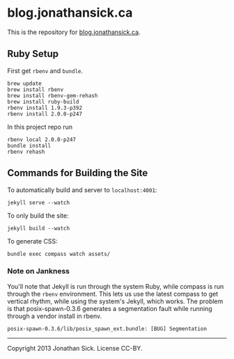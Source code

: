 # blog.jonathansick.ca

This is the repository for [blog.jonathansick.ca](http://blog.jonathansick.ca).

## Ruby Setup

First get `rbenv` and `bundle`.

    brew update
    brew install rbenv
    brew install rbenv-gem-rehash
    brew install ruby-build
    rbenv install 1.9.3-p392
    rbenv install 2.0.0-p247

In this project repo run

    rbenv local 2.0.0-p247
    bundle install
    rbenv rehash

## Commands for Building the Site

To automatically build and server to `localhost:4001`:

    jekyll serve --watch

To only build the site:

    jekyll build --watch

To generate CSS:

    bundle exec compass watch assets/

### Note on Jankness

You'll note that Jekyll is run through the system Ruby, while compass is run through the `rbenv` environment.
This lets us use the latest compass to get vertical rhythm, while using the system's Jekyll, which works.
The problem is that posix-spawn-0.3.6 generates a segmentation fault while running through a vendor install in rbenv.

    posix-spawn-0.3.6/lib/posix_spawn_ext.bundle: [BUG] Segmentation


***

Copyright 2013 Jonathan Sick. License CC-BY.
